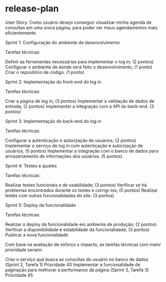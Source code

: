 # release-plan
User Story:
Como usuário desejo conseguir visualizar minha agenda de consultas em uma única página, para poder ver meus agendamentos mais eficientemente.

Sprint 1:
Configuração do ambiente de desenvolvimento

Tarefas técnicas:

Definir as ferramentas necessárias para implementar o log in; (2 pontos)
Configurar o ambiente de aonde será feito o desenvolvimento; (1 ponto)
Criar o repositório de código. (1 ponto)

Sprint 2:
Implementação do front-end do log in

Tarefas técnicas:

Criar a página de log in; (3 pontos)
Implementar a validação de dados de entrada; (2 pontos)
Implementar a integração com a API do back-end. (3 pontos)

Sprint 3:
Implementação do back-end do log in

Tarefas técnicas:

Configurar a autenticação e autorização de usuários; (2 pontos)
Implementar o serviço de log in com autenticação e autorização de usuários; (5 pontos)
Implementar a integração com o banco de dados para armazenamento de informações dos usuários. (5 pontos)

Sprint 4:
Testes e ajustes

Tarefas técnicas:

Realizar testes funcionais e de usabilidade; (3 pontos)
Verificar se há problemas encontrados durante os testes e corrigi-los; (5 pontos)
Realizar testes com outras funcionalidades do site. (3 pontos)

Sprint 5:
Deploy da funcionalidade

Tarefas técnicas:

Realizar o deploy da funcionalidade em ambiente de produção; (2 pontos)
Verificar a disponibilidade e estabilidade da funcionalidade; (3 pontos)
Publicar a nova funcionalidade

Com base na avaliação de esforço x impacto, as tarefas técnicas com maior prioridade seriam:

Criar o serviço que busca as consultas do usuário no banco de dados (Sprint 2, Tarefa 1) Prioridade 40
Implementar a funcionalidade de paginação para melhorar a performance da página (Sprint 3, Tarefa 3) Prioridade 45